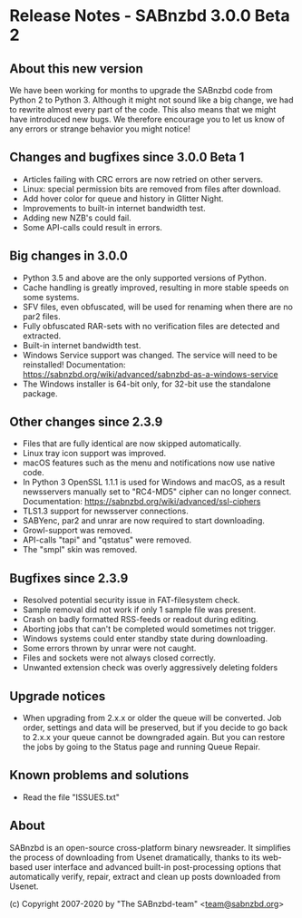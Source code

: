 Release Notes - SABnzbd 3.0.0 Beta 2
=========================================================

## About this new version
We have been working for months to upgrade the SABnzbd code from Python 2 to Python 3.
Although it might not sound like a big change, we had to rewrite almost every part of
the code. This also means that we might have introduced new bugs. We therefore encourage
you to let us know of any errors or strange behavior you might notice!

## Changes and bugfixes since 3.0.0 Beta 1
- Articles failing with CRC errors are now retried on other servers.
- Linux: special permission bits are removed from files after download.
- Add hover color for queue and history in Glitter Night.
- Improvements to built-in internet bandwidth test.
- Adding new NZB's could fail.
- Some API-calls could result in errors.

## Big changes in 3.0.0
- Python 3.5 and above are the only supported versions of Python.
- Cache handling is greatly improved, resulting in more stable speeds on some systems.
- SFV files, even obfuscated, will be used for renaming when there are no par2 files.
- Fully obfuscated RAR-sets with no verification files are detected and extracted.
- Built-in internet bandwidth test.
- Windows Service support was changed. The service will need to be reinstalled!
  Documentation: https://sabnzbd.org/wiki/advanced/sabnzbd-as-a-windows-service
- The Windows installer is 64-bit only, for 32-bit use the standalone package.

## Other changes since 2.3.9
- Files that are fully identical are now skipped automatically.
- Linux tray icon support was improved.
- macOS features such as the menu and notifications now use native code.
- In Python 3 OpenSSL 1.1.1 is used for Windows and macOS, as a result 
  newsservers manually set to "RC4-MD5" cipher can no longer connect. 
  Documentation: https://sabnzbd.org/wiki/advanced/ssl-ciphers
- TLS1.3 support for newsserver connections.
- SABYenc, par2 and unrar are now required to start downloading.
- Growl-support was removed.
- API-calls "tapi" and "qstatus" were removed.
- The "smpl" skin was removed.

## Bugfixes since 2.3.9
- Resolved potential security issue in FAT-filesystem check.
- Sample removal did not work if only 1 sample file was present.
- Crash on badly formatted RSS-feeds or readout during editing.
- Aborting jobs that can't be completed would sometimes not trigger.
- Windows systems could enter standby state during downloading.
- Some errors thrown by unrar were not caught.
- Files and sockets were not always closed correctly.
- Unwanted extension check was overly aggressively deleting folders

## Upgrade notices
- When upgrading from 2.x.x or older the queue will be converted. Job order,
  settings and data will be preserved, but if you decide to go back to 2.x.x
  your queue cannot be downgraded again. But you can restore the jobs by going
  to the Status page and running Queue Repair.

## Known problems and solutions
- Read the file "ISSUES.txt"

## About
  SABnzbd is an open-source cross-platform binary newsreader.
  It simplifies the process of downloading from Usenet dramatically, thanks
  to its web-based user interface and advanced built-in post-processing options
  that automatically verify, repair, extract and clean up posts downloaded
  from Usenet.

  (c) Copyright 2007-2020 by "The SABnzbd-team" \<team@sabnzbd.org\>
